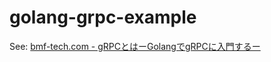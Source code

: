# golang-grpc-example
See: [bmf-tech.com - gRPCとはーGolangでgRPCに入門するー](https://bmf-tech.com/posts/gRPC%E3%81%A8%E3%81%AF%E3%83%BCGolang%E3%81%A7gRPC%E3%81%AB%E5%85%A5%E9%96%80%E3%81%99%E3%82%8B%E3%83%BC)